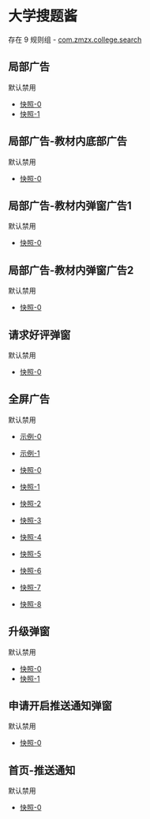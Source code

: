 # 大学搜题酱

存在 9 规则组 - [com.zmzx.college.search](/src/apps/com.zmzx.college.search.ts)

## 局部广告

默认禁用

- [快照-0](https://i.gkd.li/import/13849755)
- [快照-1](https://i.gkd.li/import/13063381)

## 局部广告-教材内底部广告

默认禁用

- [快照-0](https://i.gkd.li/import/13929965)

## 局部广告-教材内弹窗广告1

默认禁用

- [快照-0](https://i.gkd.li/import/13929945)

## 局部广告-教材内弹窗广告2

默认禁用

- [快照-0](https://i.gkd.li/import/13929981)

## 请求好评弹窗

默认禁用

- [快照-0](https://i.gkd.li/import/13476308)

## 全屏广告

默认禁用

- [示例-0](https://m.gkd.li/110102406/3cde49f3-1b83-4081-b25e-e5adda57b9d5)
- [示例-1](https://m.gkd.li/110102406/0df8b382-fba3-44f3-9a81-13890c203fe2)

- [快照-0](https://i.gkd.li/import/12867751)
- [快照-1](https://i.gkd.li/import/12894813)
- [快照-2](https://i.gkd.li/import/13346628)
- [快照-3](https://i.gkd.li/import/13451304)
- [快照-4](https://i.gkd.li/import/13522998)
- [快照-5](https://i.gkd.li/import/13523288)
- [快照-6](https://i.gkd.li/import/12893408)
- [快照-7](https://i.gkd.li/i/15234305)
- [快照-8](https://i.gkd.li/i/15234293)

## 升级弹窗

默认禁用

- [快照-0](https://i.gkd.li/import/13063373)
- [快照-1](https://i.gkd.li/import/13623469)

## 申请开启推送通知弹窗

默认禁用

- [快照-0](https://i.gkd.li/import/13440939)

## 首页-推送通知

默认禁用

- [快照-0](https://i.gkd.li/import/12867853)
